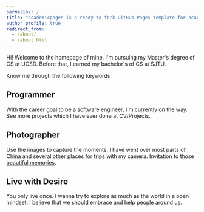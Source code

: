 ```yaml
---
permalink: /
title: "academicpages is a ready-to-fork GitHub Pages template for academic personal websites"
author_profile: true
redirect_from: 
  - /about/
  - /about.html
---
```


Hi! Welcome to the homepage of mine. I'm pursuing my Master's degree of CS at UCSD. Before that, I earned my bachelor's of CS at SJTU.

Know me through the following keywords:

## Programmer
With the career goal to be a software engineer, I'm currently on the way. See more projects which I have ever done at CV/Projects.

## Photographer
Use the images to capture the moments. I have went over most parts of China and several other places for trips with my camera. Invitation to those [beautiful memories](https://dreamy-dubinsky-6503df.netlify.app). 

## Live with Desire
You only live once. I wanna try to explore as much as the world in a open mindset. I believe that we should embrace and help people around us.
